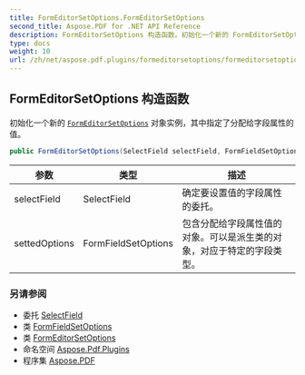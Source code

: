 ```yaml
---
title: FormEditorSetOptions.FormEditorSetOptions
second_title: Aspose.PDF for .NET API Reference
description: FormEditorSetOptions 构造函数。初始化一个新的 FormEditorSetOptions 对象实例，其中指定了分配给字段属性的值
type: docs
weight: 10
url: /zh/net/aspose.pdf.plugins/formeditorsetoptions/formeditorsetoptions/
---
```

## FormEditorSetOptions 构造函数

初始化一个新的 [`FormEditorSetOptions`](../) 对象实例，其中指定了分配给字段属性的值。

```csharp
public FormEditorSetOptions(SelectField selectField, FormFieldSetOptions settedOptions)
```

| 参数 | 类型 | 描述 |
| --- | --- | --- |
| selectField | SelectField | 确定要设置值的字段属性的委托。 |
| settedOptions | FormFieldSetOptions | 包含分配给字段属性值的对象。可以是派生类的对象，对应于特定的字段类型。 |

### 另请参阅

* 委托 [SelectField](../../selectfield/)
* 类 [FormFieldSetOptions](../../formfieldsetoptions/)
* 类 [FormEditorSetOptions](../)
* 命名空间 [Aspose.Pdf.Plugins](../../../aspose.pdf.plugins/)
* 程序集 [Aspose.PDF](../../../)